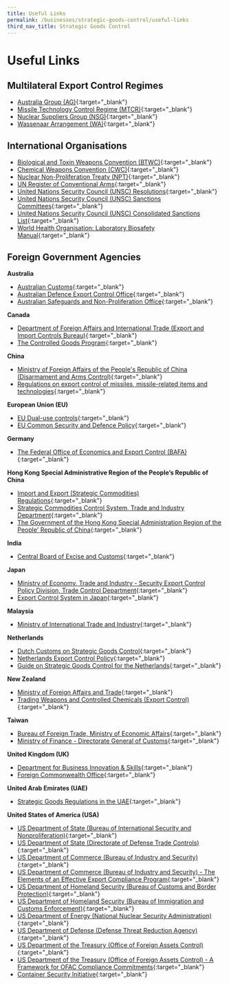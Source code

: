 ```yaml
---
title: Useful Links
permalink: /businesses/strategic-goods-control/useful-links
third_nav_title: Strategic Goods Control
---
```


# Useful Links

## Multilateral Export Control Regimes

-   [Australia Group (AG)](http://www.australiagroup.net/){:target="_blank"}
-   [Missile Technology Control Regime (MTCR)](http://mtcr.info/){:target="_blank"}
-   [Nuclear Suppliers Group (NSG)](http://www.nuclearsuppliersgroup.org/){:target="_blank"}
-   [Wassenaar Arrangement (WA)](http://www.wassenaar.org/){:target="_blank"}

## International Organisations

-   [Biological and Toxin Weapons Convention (BTWC)](https://www.un.org/disarmament/wmd/bio/){:target="_blank"}
-   [Chemical Weapons Convention (CWC)](http://www.opcw.org/){:target="_blank"}
-   [Nuclear Non-Proliferation Treaty (NPT)](https://www.un.org/disarmament/wmd/nuclear/npt/){:target="_blank"}
-   [UN Register of Conventional Arms](http://www.un.org/disarmament/convarms/Register/){:target="_blank"}
-   [United Nations Security Council (UNSC) Resolutions](https://www.un.org/securitycouncil/content/resolutions-0){:target="_blank"}
-   [United Nations Security Council (UNSC) Sanctions Committees](https://www.un.org/securitycouncil/content/repertoire/sanctions-and-other-committees){:target="_blank"}
-   [United Nations Security Council (UNSC) Consolidated Sanctions List](https://www.un.org/sc/suborg/en/sanctions/un-sc-consolidated-list){:target="_blank"}
-   [World Health Organisation: Laboratory Biosafety Manual](http://www.who.int/csr/resources/publications/biosafety/who_cds_csr_lyo_20034/en/){:target="_blank"}

## Foreign Government Agencies

**Australia**

-   [Australian Customs](http://www.customs.gov.au/default.asp){:target="_blank"}
-   [Australian Defence Export Control Office](http://www.defence.gov.au/deco/){:target="_blank"}
-   [Australian Safeguards and Non-Proliferation Office](http://www.dfat.gov.au/asno/){:target="_blank"}

**Canada**

-   [Department of Foreign Affairs and International Trade (Export and Import Controls Bureau)](http://www.international.gc.ca/controls-controles/index.aspx){:target="_blank"}
-   [The Controlled Goods Program](https://www.tpsgc-pwgsc.gc.ca/pmc-cgp/index-eng.html){:target="_blank"}

**China**

-   [Ministry of Foreign Affairs of the People's Republic of China (Disarmament and Arms Control)](http://www.fmprc.gov.cn/eng/gjwt/cjjk/default.htm){:target="_blank"}
-   [Regulations on export control of missiles, missile-related items and technologies](http://www.caea.gov.cn/n6443414/n6461490/n6461496/c6529356/content.html){:target="_blank"}

**European Union (EU)**

-   [EU Dual-use controls](http://ec.europa.eu/trade/import-and-export-rules/export-from-eu/dual-use-controls/index_en.htm){:target="_blank"}
-   [EU Common Security and Defence Policy](https://eeas.europa.eu/topics/common-foreign-security-policy-cfsp_en){:target="_blank"}

**Germany**

-   [The Federal Office of Economics and Export Control (BAFA)](http://www.bafa.de/EN/Foreign_Trade/Export_Control/export_control_node.html){:target="_blank"}

**Hong Kong Special Administrative Region of the People’s Republic of China**

-   [Import and Export (Strategic Commodities) Regulations](http://www.legislation.gov.hk/blis_ind.nsf/CurAllEngDoc?OpenView&Start=60&Count=25&Expand=60.8#60.8){:target="_blank"}
-   [Strategic Commodities Control System, Trade and Industry Department](http://www.stc.tid.gov.hk/eindex.html){:target="_blank"}
-   [The Government of the Hong Kong Special Administration Region of the People' Republic of China](http://www.customs.gov.hk/){:target="_blank"}

**India**

-   [Central Board of Excise and Customs](https://www.cbic.gov.in/){:target="_blank"}

**Japan**

-   [Ministry of Economy, Trade and Industry - Security Export Control Policy Division, Trade Control Department](http://www.meti.go.jp/policy/anpo/englishpage.html){:target="_blank"}
-   [Export Control System in Japan](http://www.cistec.or.jp/english/index.html){:target="_blank"}

**Malaysia**

-   [Ministry of International Trade and Industry](http://www.miti.gov.my/){:target="_blank"}

**Netherlands**

-   [Dutch Customs on Strategic Goods Control](https://www.belastingdienst.nl/wps/wcm/connect/bldcontenten/belastingdienst/customs/safety_health_economy_and_environment/cdiu_cluster/strategic_goods/strategic_goods){:target="_blank"}
-   [Netherlands Export Control Policy](https://www.government.nl/topics/export-controls-of-strategic-goods/export-control-policy-for-strategic-goods){:target="_blank"}
-   [Guide on Strategic Goods Control for the Netherlands](https://www.government.nl/documents/reports/2012/07/01/export-control-user-guide-on-strategic-goods-and-services-for-the-netherlands){:target="_blank"}

**New Zealand**

-   [Ministry of Foreign Affairs and Trade](http://www.mfat.govt.nz/Foreign-Relations/1-Global-Issues/Disarmament/index.php){:target="_blank"}
-   [Trading Weapons and Controlled Chemicals (Export Control)](https://www.mfat.govt.nz/en/trade/trading-weapons-and-controlled-chemicals/){:target="_blank"}

**Taiwan**

-   [Bureau of Foreign Trade, Ministry of Economic Affairs](http://www.trade.gov.tw/english/Pages/List.aspx?nodeID=102){:target="_blank"}
-   [Ministry of Finance - Directorate General of Customs](http://eweb.customs.gov.tw/mp.asp?mp=21){:target="_blank"}

**United Kingdom (UK)**

-   [Department for Business Innovation & Skills](http://www.bis.gov.uk/Policies/export-control-organisation){:target="_blank"}
-   [Foreign Commonwealth Office](http://www.fco.gov.uk/en/about-us/what-we-do/services-we-deliver/export-controls-sanctions/){:target="_blank"}

**United Arab Emirates (UAE)**

-   [Strategic Goods Regulations in the UAE](https://www.adjd.gov.ae/EN/Pages/Legal%20Guidance/IT-importingstrategicgoods.aspx){:target="_blank"}

**United States of America (USA)**

-   [US Department of State (Bureau of International Security and Nonproliferation)](http://www.state.gov/t/isn/){:target="_blank"}
-   [US Department of State (Directorate of Defense Trade Controls)](https://www.pmddtc.state.gov/ddtc_public){:target="_blank"}
-   [US Department of Commerce (Bureau of Industry and Security)](http://www.bis.doc.gov/about/index.htm){:target="_blank"}
-   [US Department of Commerce (Bureau of Industry and Security) - The Elements of an Effective Export Compliance Program](/documents/businesses/the-elements-of-an-effective-export-compliance-program.pdf){:target="_blank"}
-   [US Department of Homeland Security (Bureau of Customs and Border Protection)](http://www.cbp.gov/){:target="_blank"}
-   [US Department of Homeland Security (Bureau of Immigration and Customs Enforcement)](http://www.ice.gov/){:target="_blank"}
-   [US Department of Energy (National Nuclear Security Administration)](https://www.energy.gov/nnsa/national-nuclear-security-administration){:target="_blank"}
-   [US Department of Defense (Defense Threat Reduction Agency)](http://www.dtra.mil/){:target="_blank"}
-   [US Department of the Treasury (Office of Foreign Assets Control)](http://www.ustreas.gov/offices/enforcement/ofac/){:target="_blank"}
-   [US Department of the Treasury (Office of Foreign Assets Control) - A Framework for OFAC Compliance Commitments](/documents/businesses/a-framework-for-ofac-compliance-commitments.pdf){:target="_blank"}
-   [Container Security Initiative](https://www.cbp.gov/border-security/ports-entry/cargo-security/csi/csi-brief){:target="_blank"}
